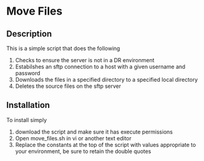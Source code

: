 # Move Files
## Description
This is a simple script that does the following
1. Checks to ensure the server is not in a DR environment
2. Estabilshes an sftp connection to a host with a given username and password
3. Downloads the files in a specified directory to a specified local directory
4. Deletes the source files on the sftp server

## Installation
To install simply
1. download the script and make sure it has execute permissions
2. Open move_files.sh in vi or another text editor
3. Replace the constants at the top of the script with values appropriate to your environment, be sure to retain the double quotes 